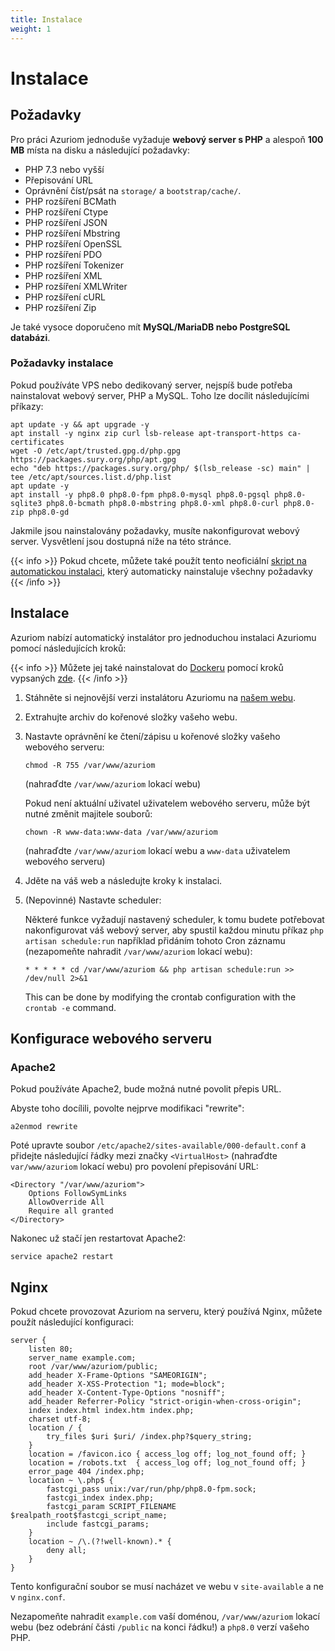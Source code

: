 ```yaml
---
title: Instalace
weight: 1
---
```


# Instalace

## Požadavky

Pro práci Azuriom jednoduše vyžaduje **webový server s PHP** a alespoň **100 MB**
místa na disku a následující požadavky:

- PHP 7.3 nebo vyšší
- Přepisování URL
- Oprávnění číst/psát na `storage/` a `bootstrap/cache/`.
- PHP rozšíření BCMath
- PHP rozšíření Ctype
- PHP rozšíření JSON
- PHP rozšíření Mbstring
- PHP rozšíření OpenSSL
- PHP rozšíření PDO
- PHP rozšíření Tokenizer
- PHP rozšíření XML
- PHP rozšíření XMLWriter
- PHP rozšíření cURL
- PHP rozšíření Zip

Je také vysoce doporučeno mít **MySQL/MariaDB nebo PostgreSQL databázi**.

### Požadavky instalace

Pokud používáte VPS nebo dedikovaný server, nejspíš bude potřeba nainstalovat webový server, PHP a MySQL.
Toho lze docílit následujícími příkazy:

```
apt update -y && apt upgrade -y
apt install -y nginx zip curl lsb-release apt-transport-https ca-certificates
wget -O /etc/apt/trusted.gpg.d/php.gpg https://packages.sury.org/php/apt.gpg
echo "deb https://packages.sury.org/php/ $(lsb_release -sc) main" | tee /etc/apt/sources.list.d/php.list
apt update -y
apt install -y php8.0 php8.0-fpm php8.0-mysql php8.0-pgsql php8.0-sqlite3 php8.0-bcmath php8.0-mbstring php8.0-xml php8.0-curl php8.0-zip php8.0-gd
```

Jakmile jsou nainstalovány požadavky, musíte nakonfigurovat webový server. Vysvětlení jsou dostupná níže na této
stránce.

{{< info >}}
Pokud chcete, můžete také použít tento neoficiální
[skript na automatickou instalaci](https://github.com/AzuriomCommunity/Script-AutoInstall),
který automaticky nainstaluje všechny požadavky
{{< /info >}}

## Instalace

Azuriom nabízí automatický instalátor pro jednoduchou instalaci Azuriomu pomocí následujících kroků:

{{< info >}}
Můžete jej také nainstalovat do [Dockeru](https://www.docker.com/) pomocí kroků vypsaných [zde](https://github.com/Azuriom/Azuriom/blob/master/docker/INSTALL.md).
{{< /info >}}

1. Stáhněte si nejnovější verzi instalátoru Azuriomu na [našem webu](https://azuriom.com/download).

1. Extrahujte archiv do kořenové složky vašeho webu.

1. Nastavte oprávnění ke čtení/zápisu u kořenové složky vašeho webového serveru:
   ```
   chmod -R 755 /var/www/azuriom
   ```
   (nahraďdte `/var/www/azuriom` lokací webu)

   Pokud není aktuální uživatel uživatelem webového serveru, může být nutné změnit majitele souborů:
    ```
    chown -R www-data:www-data /var/www/azuriom
    ```
   (nahraďdte `/var/www/azuriom` lokací webu a `www-data`
   uživatelem webového serveru)

1. Jděte na váš web a následujte kroky k instalaci.

1. (Nepovinné) Nastavte scheduler:

   Některé funkce vyžadují nastavený scheduler, k tomu budete potřebovat nakonfigurovat váš webový server, aby spustil
   každou minutu příkaz `php artisan schedule:run` například přidáním tohoto Cron záznamu (nezapomeňte
   nahradit `/var/www/azuriom`
   lokací webu):
   ```
   * * * * * cd /var/www/azuriom && php artisan schedule:run >> /dev/null 2>&1
   ```
   This can be done by modifying the crontab configuration with the `crontab -e` command.

## Konfigurace webového serveru

### Apache2

Pokud používáte Apache2, bude možná nutné povolit přepis URL.

Abyste toho docílili, povolte nejprve modifikaci "rewrite":

```
a2enmod rewrite
```

Poté upravte soubor `/etc/apache2/sites-available/000-default.conf` a přidejte následující řádky mezi
značky `<VirtualHost>` (nahraďdte
`var/www/azuriom` lokací webu) pro povolení přepisování URL:

```
<Directory "/var/www/azuriom">
    Options FollowSymLinks
    AllowOverride All
    Require all granted
</Directory>
```

Nakonec už stačí jen restartovat Apache2:

```
service apache2 restart
```

## Nginx

Pokud chcete provozovat Azuriom na serveru, který používá Nginx, můžete použít následující konfiguraci:

```
server {
    listen 80;
    server_name example.com;
    root /var/www/azuriom/public;
    add_header X-Frame-Options "SAMEORIGIN";
    add_header X-XSS-Protection "1; mode=block";
    add_header X-Content-Type-Options "nosniff";
    add_header Referrer-Policy "strict-origin-when-cross-origin";
    index index.html index.htm index.php;
    charset utf-8;
    location / {
        try_files $uri $uri/ /index.php?$query_string;
    }
    location = /favicon.ico { access_log off; log_not_found off; }
    location = /robots.txt  { access_log off; log_not_found off; }
    error_page 404 /index.php;
    location ~ \.php$ {
        fastcgi_pass unix:/var/run/php/php8.0-fpm.sock;
        fastcgi_index index.php;
        fastcgi_param SCRIPT_FILENAME $realpath_root$fastcgi_script_name;
        include fastcgi_params;
    }
    location ~ /\.(?!well-known).* {
        deny all;
    }
}
```

Tento konfigurační soubor se musí nacházet ve webu v `site-available` a ne v
`nginx.conf`.

Nezapomeňte nahradit `example.com` vaší doménou, `/var/www/azuriom`
lokací webu (bez odebrání části `/public` na konci řádku!)
a `php8.0` verzí vašeho PHP.
